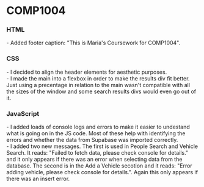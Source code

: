 # COMP1004
<h3>HTML</h3>
- Added footer caption: "This is Maria's Coursework for COMP1004".
<h3>CSS</h3>
- I decided to align the header elements for aesthetic purposes. </br>
- I made the main into a flexbox in order to make the results div fit better. Just using a precentage in relation to the main wasn't compatible with all the sizes of the window and some search results divs would even go out of it.
<h3>JavaScript</h3>
- I added loads of console logs and errors to make it easier to undestand what is going on in the JS code. Most of these help with identifying the errors and whether the data from Supabase was imported correctly. </br>
- I added two new messages. The first is used in People Search and Vehicle Search. It reads: "Failed to fetch data, please check console for details." and it only appears if there was an error when selecting data from the database. The second is in the Add a Vehicle secotion and it reads: "Error adding vehicle, please check console for details.". Again this only appears if there was an insert error. 
